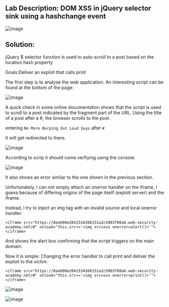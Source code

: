 ## Lab Description: DOM XSS in jQuery selector sink using a hashchange event

![image](https://github.com/jayshah17/PortSwiggerLabs/assets/76842630/ab71918f-4f75-49f4-9c9f-dfc8e3af1bcd)


## Solution: 

jQuery $ selector function is used to auto-scroll to a post based on the location.hash property

Goals:Deliver an exploit that calls print 

The first step is to analyse the web application. An interesting script can be found at the bottom of the page:

![image](https://github.com/jayshah17/PortSwiggerLabs/assets/76842630/6918507b-d003-4188-b448-fcd0ee1b77f1)

A quick check in some online documentation shows that the script is used to scroll to a post indicated by the fragment part of the URL. Using the title of a post after a #, the browser scrolls to the post.

entering `No More Burping Out Loud Guys` after `#`

It will get redirected to there.

![image](https://github.com/jayshah17/PortSwiggerLabs/assets/76842630/4c869cc4-7c5d-4be3-ae45-8d42e65d8991)

According to scrip it should come.verfiying using the console.

![image](https://github.com/jayshah17/PortSwiggerLabs/assets/76842630/20d43f4f-f788-45ec-a4f7-46bee4beaea1)

It also shows an error similar to the one shown in the previous section.

Unfortunately, I can not simply attach an onerror handler on the iframe, I guess because of differing origins of the page itself (exploit server) and the iframe.

Instead, I try to inject an img tag with an invalid source and local onerror handler:
```
<iframe src="https://0ae600e2041534388151a2c5003f00a6.web-security-academy.net/#" onload="this.src+='<img src=xxx onerror=alert()>'"></iframe>
```
And shows the alert box confirming that the script triggers on the main domain:

Now it is simple: Changing the error handler to call print and deliver the exploit to the victim:
```
<iframe src="https://0ae600e2041534388151a2c5003f00a6.web-security-academy.net/#" onload="this.src+='<img src=xxx onerror=print()>'"></iframe>
```
![image](https://github.com/jayshah17/PortSwiggerLabs/assets/76842630/becd1c22-8a95-4b94-8e2a-350adfaad6d9)


![image](https://github.com/jayshah17/PortSwiggerLabs/assets/76842630/a919a689-9dc9-4219-8e2c-50f7b45a8ef5)

